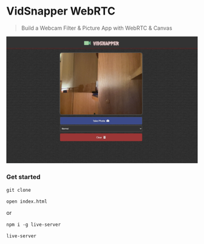 # VidSnapper WebRTC

> Build a Webcam Filter & Picture App with WebRTC & Canvas

[![IMAGE ALT TEXT HERE](./uploads/screen.png)](https://nimb.ws/5bghUZ)

### Get started

```shell script
git clone
```
```shell script
open index.html
```
or
```shell script
npm i -g live-server
```
```shell script
live-server
```